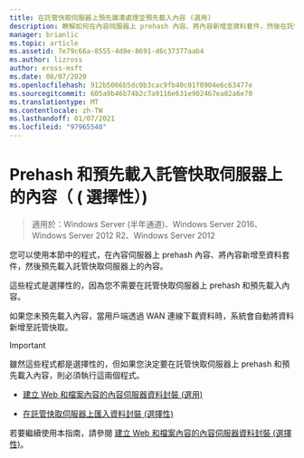 ```yaml
---
title: 在託管快取伺服器上預先雜湊處理並預先載入內容 (選用)
description: 瞭解如何在內容伺服器上 prehash 內容、將內容新增至資料套件，然後在託管快取伺服器上預先載入內容。
manager: brianlic
ms.topic: article
ms.assetid: 7e79c66a-8555-4d8e-8691-d6c37377aab4
ms.author: lizross
author: eross-msft
ms.date: 08/07/2020
ms.openlocfilehash: 912b5066b5dc0b3cac9fb40c01f0904e6c63477e
ms.sourcegitcommit: 605a9b46b74b2c7a9116e631e902467ea02a6e70
ms.translationtype: MT
ms.contentlocale: zh-TW
ms.lasthandoff: 01/07/2021
ms.locfileid: "97965540"
---
```

# <a name="prehash-and-preload-content-on-the-hosted-cache-server-optional"></a>Prehash 和預先載入託管快取伺服器上的內容（ \( 選擇性）\)

>適用於：Windows Server (半年通道)、Windows Server 2016、Windows Server 2012 R2、Windows Server 2012

您可以使用本節中的程式，在內容伺服器上 prehash 內容、將內容新增至資料套件，然後預先載入託管快取伺服器上的內容。

這些程式是選擇性的，因為您不需要在託管快取伺服器上 prehash 和預先載入內容。

如果您未預先載入內容，當用戶端透過 WAN 連線下載資料時，系統會自動將資料新增至託管快取。

>[!IMPORTANT]
>雖然這些程式都是選擇性的，但如果您決定要在託管快取伺服器上 prehash 和預先載入內容，則必須執行這兩個程式。

- [建立 Web 和檔案內容的內容伺服器資料封裝 &#40;選用&#41;](8-Bc-Data-Packages.md)

- [在託管快取伺服器上匯入資料封裝 &#40;選擇性&#41;](9-Bc-Import-Data.md)

若要繼續使用本指南，請參閱 [建立 Web 和檔案內容的內容伺服器資料封裝 &#40;選擇性&#41;](8-Bc-Data-Packages.md)。